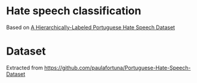# Hate speech classification

Based on [A Hierarchically-Labeled Portuguese Hate Speech Dataset](https://aclanthology.org/W19-3510/)

# Dataset

Extracted from https://github.com/paulafortuna/Portuguese-Hate-Speech-Dataset

